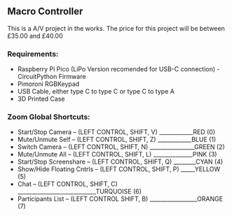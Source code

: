 ## Macro Controller
This is a A/V project in the works. The price for this project will be between £35.00 and £40.00

### Requirements:
* Raspberry Pi Pico (LiPo Version recomended for USB-C connection) - CircuitPython Firmware
* Pimoroni RGBKeypad
* USB Cable, either type C to type C or type C to type A
* 3D Printed Case

### Zoom Global Shortcuts:
* Start/Stop Camera – (LEFT CONTROL, SHIFT, V) ____________RED (0)
* Mute/Unmute Self – (LEFT CONTROL, SHIFT, Z) ____________BLUE (1)
* Switch Camera – (LEFT CONTROL, SHIFT, N) ________________GREEN (2)
* Mute/Unmute All – (LEFT CONTROL, SHIFT, L) ______________PINK (3)
* Start/Stop Screenshare – (LEFT CONTROL, SHIFT, Q) ________CYAN (4)
* Show/Hide Floating Cntrls – (LEFT CONTROL, SHIFT, P) _____YELLOW (5)
* Chat – (LEFT CONTROL, SHIFT, C) ____________________________TURQUOISE (6)
* Participants List – (LEFT CONTROL SHIFT, B) _________________ORANGE (7)

